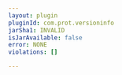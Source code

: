 ```yaml
---
layout: plugin
pluginId: com.prot.versioninfo
jarSha1: INVALID
isJarAvailable: false
error: NONE
violations: []

---
```

